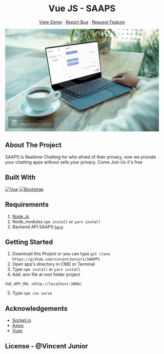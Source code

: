 <h1 align='center'>Vue JS - SAAPS</h1>
  <p align="center">
    <a href="https://saapps.netlify.app/">View Demo</a>
    ·
    <a href="https://github.com/vincentJunior1/SAAPPS/issues">Report Bug</a>
    ·
    <a href="https://github.com/vincentJunior1/SAAPPS/pulls">Request Feature</a>
  </p>

![Image Banner](https://github.com/vincentJunior1/SAAPPS/blob/main/src/assets/SAAPPS.jpg)

## About The Project

SAAPS Is Realtime Chatting for who afraid of their privacy, now we provide your chatting apps without sells your privacy.
Come Join Us it's free

## Built With

[![Vue](https://img.shields.io/badge/Vue-v2.6.11-green)](https://github.com/vuejs/vue)
[![Bootstrap](https://img.shields.io/badge/Bootstrap-v4.5.x-blue)](https://github.com/bootstrap-vue/bootstrap-vue)

## Requirements

1. <a href="https://nodejs.org/en/download/">Node Js</a>
2. Node_modules `npm install` or `yarn install`
3. Backend API SAAPS [`here`](https://github.com/vincentJunior1/SAAPS-Backend)

## Getting Started

1. Download this Project or you can type `git clone https://github.com/vincentJunior1/SAAPPS`
2. Open app's directory in CMD or Terminal
3. Type `npm install` or `yarn install`
4. Add .env file at root folder project

```
VUE_APP_URL =http://localhost:3000/
```

5. Type `npm run serve`

## Acknowledgements

- [Socket.io](https://socket.io/)
- [Axios](https://www.npmjs.com/package/axios)
- [Vuex](https://vuex.vuejs.org/)

## License - @Vincent Junior
